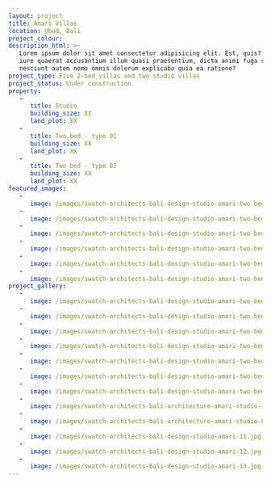```yaml
---
layout: project
title: Amari Villas
location: Ubud, Bali
project_colour:
description_html: >-
   Lorem ipsum dolor sit amet consectetur adipisicing elit. Est, quis? Velit,
   iure quaerat accusantium illum quasi praesentium, dicta animi fuga sunt,
   nesciunt autem nemo omnis dolorum explicabo quia ea ratione?
project_type: Five 2-bed villas and two studio villas
project_status: Under construction
property:
   -
      title: Studio
      building_size: XX
      land_plot: XX
   -
      title: Two bed - type 01
      building_size: XX
      land_plot: XX
   -
      title: Two bed - type 02
      building_size: XX
      land_plot: XX
featured_images:
   -
      image: /images/swatch-architects-bali-design-studio-amari-two-bed-1.jpg
   -
      image: /images/swatch-architects-bali-design-studio-amari-two-bed-10.jpg
   -
      image: /images/swatch-architects-bali-design-studio-amari-two-bed-4.jpg
   -
      image: /images/swatch-architects-bali-design-studio-amari-two-bed-6.jpg
   -
      image: /images/swatch-architects-bali-design-studio-amari-two-bed-8.jpg
   -
      image: /images/swatch-architects-bali-design-studio-amari-two-bed-3.jpg
project_gallery:
   -
      image: /images/swatch-architects-bali-design-studio-amari-two-bed-1.jpg
   -
      image: /images/swatch-architects-bali-design-studio-amari-two-bed-10.jpg
   -
      image: /images/swatch-architects-bali-design-studio-amari-two-bed-4.jpg
   -
      image: /images/swatch-architects-bali-design-studio-amari-two-bed-6.jpg
   -
      image: /images/swatch-architects-bali-design-studio-amari-two-bed-8.jpg
   -
      image: /images/swatch-architects-bali-design-studio-amari-two-bed-2.jpg
   -
      image: /images/swatch-architects-bali-design-studio-amari-two-bed-7.jpg
   -
      image: /images/swatch-architects-bali-architecture-amari-studio-1.jpg
   -
      image: /images/swatch-architects-bali-architecture-amari-studio-8.jpg
   -
      image: /images/swatch-architects-bali-design-studio-amari-11.jpg
   -
      image: /images/swatch-architects-bali-design-studio-amari-12.jpg
   -
      image: /images/swatch-architects-bali-design-studio-amari-13.jpg
---
```

